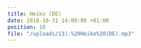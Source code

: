 ```yaml
---
title: Heiko (DE)
date: 2018-10-31 14:09:00 +01:00
position: 10
file: "/uploads/13).%20Heiko%20(DE).mp3"
---
```


